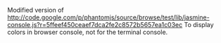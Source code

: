 Modified version of http://code.google.com/p/phantomjs/source/browse/test/lib/jasmine-console.js?r=5ffeef450ceaef7dca2fe2c8572b5657ea1c03ec
To display colors in browser console, not for the terminal console.